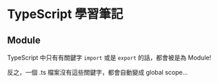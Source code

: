 # TypeScript 學習筆記

## Module

TypeScript 中只有有關鍵字 `import` 或是 `export` 的話，都會被是為 Module!

反之，一個 .ts 檔案沒有這些關鍵字，都會自動變成 global scope...